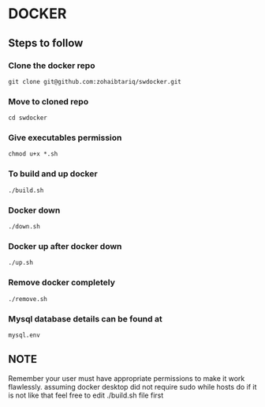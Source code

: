 # DOCKER

## Steps to follow

### Clone the docker repo
```
git clone git@github.com:zohaibtariq/swdocker.git 
```

### Move to cloned repo
```
cd swdocker
```

### Give executables permission
```
chmod u+x *.sh
```

### To build and up docker
```
./build.sh
```

### Docker down
```
./down.sh
```

### Docker up after docker down
```
./up.sh
```

### Remove docker completely
```
./remove.sh
```

### Mysql database details can be found at
```
mysql.env
```

## NOTE

Remember your user must have appropriate permissions to make it work flawlessly.
assuming docker desktop did not require sudo
while hosts do
if it is not like that feel free to edit ./build.sh file first
